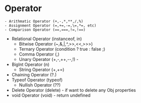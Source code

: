 # Operator

    - Arithmatic Operator (+,-,*,**,/,%)
    - Assignment Operator (=,+=,-=,\=,*=, etc)
    - Comparison Operator (==,===,!=,!==)
- Relational Operator (instanceof, in)
    - Bitwise Operator (~,&,|,^,>>,<<,>>>)
    - Ternary Operator (condition ? true : false ;)
    - Comma Operator (,)
    - Unary Operator (+,-,++,--,!)  -
- BigInt Operator (n)
    - String Operator (+,+=)
- Chaining Operator (?.)
- Typeof Operator (typeof)
    - Nullish Operator (??)
- Delete Operator (delete)  - if want to delete any Obj properties
- void Operator (void)  - return undefined
